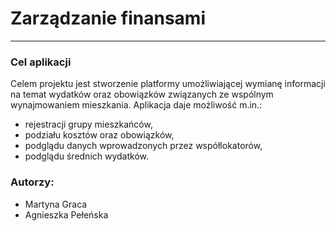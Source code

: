 # Zarządzanie finansami 
---

### Cel aplikacji 

Celem projektu jest stworzenie platformy umożliwiającej wymianę informacji na temat wydatków oraz obowiązków związanych ze wspólnym wynajmowaniem mieszkania. Aplikacja daje możliwość m.in.:

* rejestracji grupy mieszkańców,
* podziału kosztów oraz obowiązków,
* podglądu danych wprowadzonych przez współlokatorów,
* podglądu średnich wydatków.

### Autorzy: 

* Martyna Graca
* Agnieszka Pełeńska 
